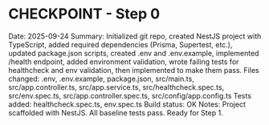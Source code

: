 # CHECKPOINT - Step 0
Date: 2025-09-24
Summary: Initialized git repo, created NestJS project with TypeScript, added required dependencies (Prisma, Supertest, etc.), updated package.json scripts, created .env and .env.example, implemented /health endpoint, added environment validation, wrote failing tests for healthcheck and env validation, then implemented to make them pass.
Files changed: .env, .env.example, package.json, src/main.ts, src/app.controller.ts, src/app.service.ts, src/healthcheck.spec.ts, src/env.spec.ts, src/app.controller.spec.ts, src/config/app.config.ts
Tests added: healthcheck.spec.ts, env.spec.ts
Build status: OK
Notes: Project scaffolded with NestJS. All baseline tests pass. Ready for Step 1.